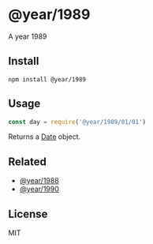# @year/1989

A year 1989

## Install

~~~
npm install @year/1989
~~~

## Usage

~~~js
const day = require('@year/1989/01/01')
~~~

Returns a [Date](https://developer.mozilla.org/en-US/docs/Web/JavaScript/Reference/Global_Objects/Date) object.

## Related

* [@year/1988](https://github.com/antonmedv/year/tree/master/packages/1988)
* [@year/1990](https://github.com/antonmedv/year/tree/master/packages/1990)

## License

MIT
